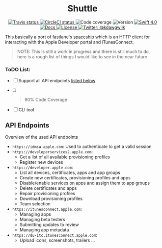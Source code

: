 <h1 align="center">Shuttle</h1>

<p align="center">
    <a href="https://travis-ci.org/kdawgwilk/Shuttle/branches">
        <img src="https://img.shields.io/travis/kdawgwilk/Shuttle.svg" alt="Travis status" />
    </a>
    <a href="https://travis-ci.org/kdawgwilk/Shuttle/branches">
        <img src="https://img.shields.io/circleci/project/github/kdawgwilk/Shuttle.svg" alt="CircleCI status" />
    </a>
    <!-- <a href=""> -->
        <img src="https://img.shields.io/codecov/c/github/kdawgwilk/Shuttle.svg" alt="Code coverage" />
    <!-- </a> -->
    <!-- <a href=""> -->
        <img src="https://img.shields.io/badge/version-0.1.0-blue.svg" alt="Version" />
    <!-- </a> -->
    <a href="https://swift.org">
        <img src="http://img.shields.io/badge/swift-4.0-brightgreen.svg" alt="Swift 4.0">
    </a>
    <a href="https://kdawgwilk.github.com/shuttle/docs">
        <img src="http://img.shields.io/badge/read_the-docs-lightgrey.svg" alt="Docs">
    </a>
    <a href="https://github.com/kdawgwilk/Shuttle/blob/master/LICENSE">
        <img src="https://img.shields.io/badge/license-MIT-green.svg" alt="License" />
    </a>
    <a href="https://twitter.com/kdawgwilk">
        <img src="https://img.shields.io/badge/contact-@Kdawgwilk-blue.svg" alt="Twitter: @kdawgwilk" />
    </a>
</p>

This basically a port of fastlane's [spaceship](https://github.com/fastlane/fastlane/tree/master/spaceship) which is an HTTP client for interacting with the Apple Developer portal and iTunesConnect.

>NOTE: This is still a work in progress and there is still much to do, here is a rough list of things I would like to see in the near future

### ToDO List:

- [ ] Support all API endpoints [listed below](#api-endpoints)
- [ ] >90% Code Coverage
- [ ] CLI tool


## API Endpoints

Overview of the used API endpoints

- `https://idmsa.apple.com`: Used to authenticate to get a valid session
- `https://developerservices2.apple.com`:
  - Get a list of all available provisioning profiles
  - Register new devices
- `https://developer.apple.com`:
  - List all devices, certificates, apps and app groups
  - Create new certificates, provisioning profiles and apps
  - Disable/enable services on apps and assign them to app groups
  - Delete certificates and apps
  - Repair provisioning profiles
  - Download provisioning profiles
  - Team selection
- `https://itunesconnect.apple.com`:
  - Managing apps
  - Managing beta testers
  - Submitting updates to review
  - Managing app metadata
- `https://du-itc.itunesconnect.apple.com`:
  - Upload icons, screenshots, trailers ...
